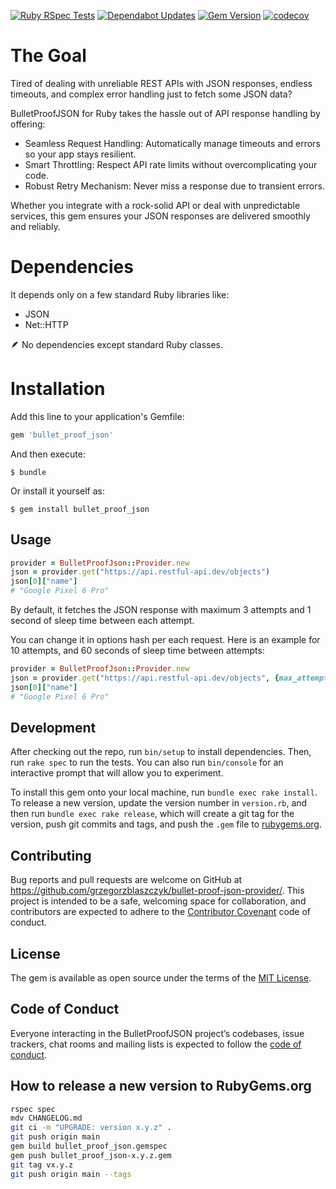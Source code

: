 [![Ruby RSpec Tests](https://github.com/grzegorzblaszczyk/bullet-proof-json/actions/workflows/ruby.yml/badge.svg)](https://github.com/grzegorzblaszczyk/bullet-proof-json/actions/workflows/ruby.yml)
[![Dependabot Updates](https://github.com/grzegorzblaszczyk/bullet-proof-json/actions/workflows/dependabot/dependabot-updates/badge.svg)](https://github.com/grzegorzblaszczyk/bullet-proof-json/actions/workflows/dependabot/dependabot-updates)
[![Gem Version](https://badge.fury.io/rb/bullet_proof_json.svg)](https://badge.fury.io/rb/bullet_proof_json)
[![codecov](https://codecov.io/gh/grzegorzblaszczyk/bullet-proof-json/branch/main/graph/badge.svg)](https://codecov.io/gh/grzegorzblaszczyk/bullet-proof-json)

# The Goal

Tired of dealing with unreliable REST APIs with JSON responses, endless timeouts, and complex error handling just to fetch some JSON data?

BulletProofJSON for Ruby takes the hassle out of API response handling by offering:

* Seamless Request Handling: Automatically manage timeouts and errors so your app stays resilient.
* Smart Throttling: Respect API rate limits without overcomplicating your code.
* Robust Retry Mechanism: Never miss a response due to transient errors.

Whether you integrate with a rock-solid API or deal with unpredictable services, this gem ensures your JSON responses are delivered smoothly and reliably.

# Dependencies

It depends only on a few standard Ruby libraries like: 

* JSON
* Net::HTTP

🪶 No dependencies except standard Ruby classes.

# Installation

Add this line to your application's Gemfile:

```ruby
gem 'bullet_proof_json'
```

And then execute:

    $ bundle

Or install it yourself as:

    $ gem install bullet_proof_json

## Usage

```ruby
provider = BulletProofJson::Provider.new
json = provider.get("https://api.restful-api.dev/objects")
json[0]["name"]
# "Google Pixel 6 Pro"
```

By default, it fetches the JSON response with maximum 3 attempts and 1 second of sleep time between each attempt.

You can change it in options hash per each request. Here is an example for 10 attempts, and 60 seconds of sleep time between attempts:

```ruby
provider = BulletProofJson::Provider.new
json = provider.get("https://api.restful-api.dev/objects", {max_attempts: 10, sleep_time: 60})
json[0]["name"]
# "Google Pixel 6 Pro"
```

## Development

After checking out the repo, run `bin/setup` to install dependencies. Then, run `rake spec` to run the tests. You can also run `bin/console` for an interactive prompt that will allow you to experiment.

To install this gem onto your local machine, run `bundle exec rake install`. To release a new version, update the version number in `version.rb`, and then run `bundle exec rake release`, which will create a git tag for the version, push git commits and tags, and push the `.gem` file to [rubygems.org](https://rubygems.org).

## Contributing

Bug reports and pull requests are welcome on GitHub at https://github.com/grzegorzblaszczyk/bullet-proof-json-provider/. This project is intended to be a safe, welcoming space for collaboration, and contributors are expected to adhere to the [Contributor Covenant](http://contributor-covenant.org) code of conduct.

## License

The gem is available as open source under the terms of the [MIT License](https://opensource.org/licenses/MIT).

## Code of Conduct

Everyone interacting in the BulletProofJSON project’s codebases, issue trackers, chat rooms and mailing lists is expected to follow the [code of conduct](https://github.com/grzegorzblaszczyk/bullet-proof-json-provider//blob/master/CODE_OF_CONDUCT.md).

## How to release a new version to RubyGems.org

```bash
rspec spec
mdv CHANGELOG.md
git ci -m "UPGRADE: version x.y.z" .
git push origin main
gem build bullet_proof_json.gemspec
gem push bullet_proof_json-x.y.z.gem
git tag vx.y.z
git push origin main --tags
```

